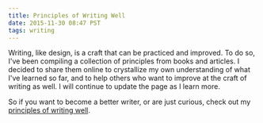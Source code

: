 ```yaml
---
title: Principles of Writing Well
date: 2015-11-30 08:47 PST
tags: writing
---
```


Writing, like design, is a craft that can be practiced and improved. To do so, I've been compiling a collection of principles from books and articles. I decided to share them online to crystallize my own understanding of what I've learned so far, and to help others who want to improve at the craft of writing as well. I will continue to update the page as I learn more.

So if you want to become a better writer, or are just curious, check out my [principles of writing well](/writing).
